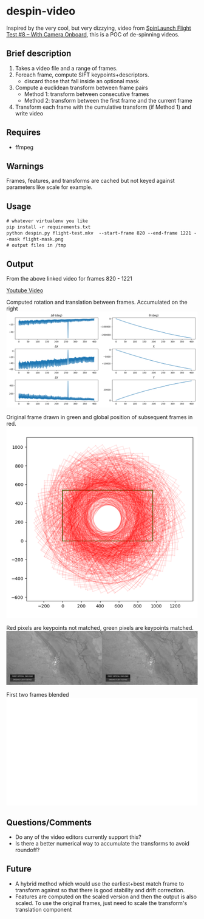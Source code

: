 # despin-video

Inspired by the very cool, but very dizzying, video from [SpinLaunch Flight Test #8 – With Camera Onboard](https://www.youtube.com/watch?v=qEVD9k2GLXk), this is a POC of de-spinning videos.

## Brief description

1) Takes a video file and a range of frames.
2) Foreach frame, compute SIFT keypoints+descriptors.
    * discard those that fall inside an optional mask
3) Compute a euclidean transform between frame pairs
    * Method 1: transform between consecutive frames
    * Method 2: transform between the first frame and the current frame
4) Transform each frame with the cumulative transform (if Method 1) and write video

## Requires
* ffmpeg

## Warnings
Frames, features, and transforms are cached but not keyed against parameters like scale for example.

## Usage

```
# whatever virtualenv you like
pip install -r requirements.txt
python despin.py flight-test.mkv  --start-frame 820 --end-frame 1221 --mask flight-mask.png
# output files in /tmp
```

## Output

From the above linked video for frames 820 - 1221

[Youtube Video](https://www.youtube.com/watch?v=toI1IZpEXpY)

Computed rotation and translation between frames. Accumulated on the right
![graph of rotations and translations](./images/despin-transforms.png)

Original frame drawn in green and global position of subsequent frames in red.
![graph of frames throughout space](./images/despin-transforms-whole-space.png)

Red pixels are keypoints not matched, green pixels are keypoints matched.
![first two frames keypoints](./images/despin-matching-0820-0821.png)

First two frames blended
![first two frames blended](./images/despin-blended-0820-0821.png)

## Questions/Comments

* Do any of the video editors currently support this?
* Is there a better numerical way to accumulate the transforms to avoid roundoff?

## Future

* A hybrid method which would use the earliest+best match frame to transform against so that there is good stability and drift correction.
* Features are computed on the scaled version and then the output is also scaled. To use the original frames, just need to scale the transform's translation component

